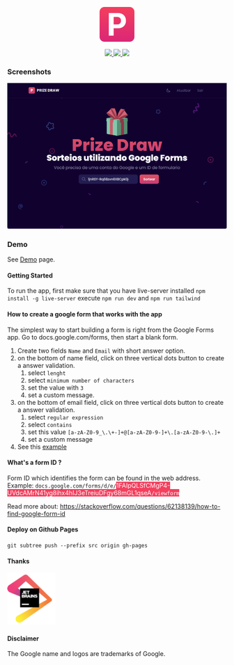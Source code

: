 <p align="center">
    <img src="src/assets/images/logo.png" width="80">
</p>

<p align="center">
    <a href="https://github.com/osgufers/prize_draw/stargazers">
        <img height= "24" src="https://img.shields.io/github/stars/osgufers/prize_draw?colorA=1e1e28&colorB=fbbf24&style=for-the-badge">
    </a>
    <a href="https://github.com/osgufers/prize_draw/issues">
        <img height= "24" src="https://img.shields.io/github/issues/osgufers/prize_draw?colorA=1e1e28&colorB=db2777&style=for-the-badge">
    </a>
    <a href="https://github.com/osgufers/prize_draw/contributors">
        <img height= "24" src="https://img.shields.io/github/contributors/osgufers/prize_draw?colorA=1e1e28&colorB=34d399&style=for-the-badge">
    </a>
</p>

### Screenshots
![Screenshot - Prize Draw](src/assets/images/preview.png)

### Demo
See [Demo](https://osgufers.github.io/prize_draw) page.

#### Getting Started
To run the app, first make sure that you have live-server installed
`npm install -g live-server` 
execute `npm run dev` and `npm run tailwind`

#### How to create a google form that works with the app
The simplest way to start building a form is right from the Google Forms app. Go to docs.google.com/forms, then start a blank form.
1. Create two fields `Name` and `Email` with short answer option.
2. on the bottom of name field, click on three vertical dots button to create a answer validation.
    1. select `lenght`
    2. select `minimum number of characters` 
    3. set the value with `3`
    4. set a custom message.
3. on the bottom of email field, click on three vertical dots button to create a answer validation.
    1. select `regular expression`
    2. select `contains`
    3. set this value `[a-zA-Z0-9_\.\+-]+@[a-zA-Z0-9-]+\.[a-zA-Z0-9-\.]+`
    4. set a custom message
4. See this [example](https://docs.google.com/forms/d/e/1FAIpQLSfCMgP4-UVdcAMrN41yg8ihx4hIJ3eTreiuDFgy68mGL1qseA/viewform)

#### What's a form ID ?
Form ID which identifies the form can be found in the web address. Example:
`docs.google.com/forms/d/e/`<span style="color:white;background-color:#f43f5e">1FAIpQLSfCMgP4-UVdcAMrN41yg8ihx4hIJ3eTreiuDFgy68mGL1qseA<span>`/viewform`

Read more about: https://stackoverflow.com/questions/62138139/how-to-find-google-form-id
#### Deploy on Github Pages
`git subtree push --prefix src origin gh-pages`

#### Thanks
<a href="https://www.jetbrains.com/?from=gufers"><img src="src/assets/images/jetbrains.png" height="120" alt="JetBrains"/></a>

#### Disclaimer
The Google name and logos are trademarks of Google.
